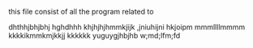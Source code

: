 this file consist of all the program related to

dhthhjbhjbhj
hghdhhh
khjhjhjhmmkjijk  ,jniuhijni
hkjoipm
mmmllllmmmm
kkkkikmmkmjkkjj
kkkkkk
yuguygjhbjhb
w;md;lfm;fd
